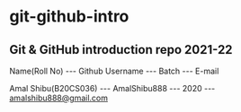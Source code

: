 # git-github-intro
## Git &amp; GitHub introduction repo 2021-22
Name(Roll No) --- Github Username --- Batch --- E-mail

Amal Shibu(B20CS036) --- AmalShibu888 --- 2020 --- amalshibu888@gmail.com